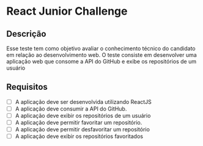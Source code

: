 # React Junior Challenge

## Descrição

Esse teste tem como objetivo avaliar o conhecimento técnico do candidato em relação ao desenvolvimento web. O teste consiste em desenvolver uma aplicação web que consome a API do GitHub e exibe os repositórios de um usuário

## Requisitos

- [ ] A aplicação deve ser desenvolvida utilizando ReactJS
- [ ] A aplicação deve consumir a API do GitHub.
- [ ] A aplicação deve exibir os repositórios de um usuário
- [ ] A aplicação deve permitir favoritar um repositório.
- [ ] A aplicação deve permitir desfavoritar um repositório
- [ ] A aplicação deve exibir os repositórios favoritados 